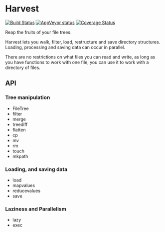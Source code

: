 # Harvest

[![Build Status](https://travis-ci.org/shashi/Harvest.jl.svg?branch=master)](https://travis-ci.org/shashi/Harvest.jl) [![AppVeyor status](https://ci.appveyor.com/api/projects/status/ath7hlqi6aofi626/branch/master)](https://ci.appveyor.com/project/shashi/harvest-jl/branch/master) [![Coverage Status](https://coveralls.io/repos/github/shashi/Harvest.jl/badge.svg?branch=master)](https://coveralls.io/github/shashi/Harvest.jl?branch=master)

Reap the fruits of your file trees.

Harvest lets you walk, filter, load, restructure and save directory structures. Loading, processing and saving data can occur in parallel.

There are no restrictions on what files you can read and write, as long as you have functions to work with one file, you can use it to work with a directory of files.

## API

### Tree manipulation

- FileTree
- filter
- merge
- treediff
- flatten
- cp
- mv
- rm
- touch
- mkpath

### Loading, and saving data

- load
- mapvalues
- reducevalues
- save

### Laziness and Parallelism

- lazy
- exec

